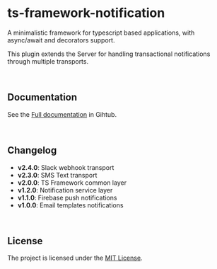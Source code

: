 ts-framework-notification
=========================

A minimalistic framework for typescript based applications, with async/await and decorators support.

This plugin extends the Server for handling transactional notifications through multiple transports. 

<p><br /></p>

## Documentation

See the [Full documentation](./docs) in Gihtub.

<p><br /></p>

## Changelog

- **v2.4.0**: Slack webhook transport
- **v2.3.0**: SMS Text transport
- **v2.0.0**: TS Framework common layer
- **v1.2.0**: Notification service layer
- **v1.1.0**: Firebase push notifications
- **v1.0.0**: Email templates notifications

<p><br /></p>

## License

The project is licensed under the [MIT License](./LICENSE.md).
